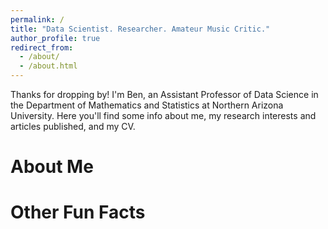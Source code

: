 ```yaml
---
permalink: /
title: "Data Scientist. Researcher. Amateur Music Critic."
author_profile: true
redirect_from: 
  - /about/
  - /about.html
---
```


Thanks for dropping by! I'm Ben, an Assistant Professor of Data Science in the Department of Mathematics and Statistics at Northern Arizona University. Here you'll find some info about me, my research interests and articles published, and my CV.

About Me
======



Other Fun Facts
======

